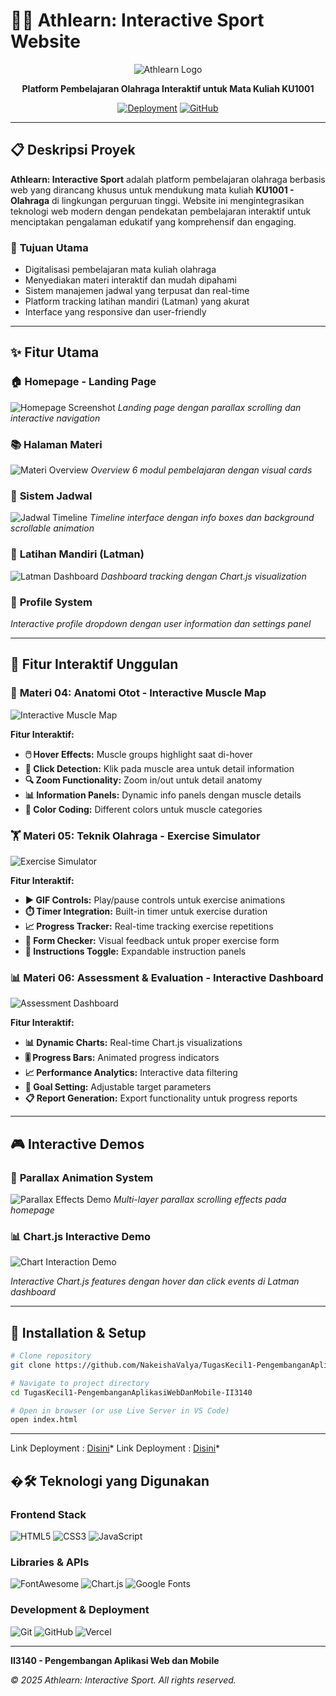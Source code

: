# 🏃‍♂️ Athlearn: Interactive Sport Website

<div align="center">

![Athlearn Logo](assets/images/logo.png)

**Platform Pembelajaran Olahraga Interaktif untuk Mata Kuliah KU1001**

[![Deployment](https://img.shields.io/badge/Deployed%20on-Vercel-000000?style=for-the-badge&logo=vercel)](https://tugas-kecil1-pengembangan-aplikasi.vercel.app/)
[![GitHub](https://img.shields.io/badge/GitHub-Repository-181717?style=for-the-badge&logo=github)](https://github.com/NakeishaValya/TugasKecil1-PengembanganAplikasiWebDanMobile-II3140)

</div>

---

## 📋 **Deskripsi Proyek**

**Athlearn: Interactive Sport** adalah platform pembelajaran olahraga berbasis web yang dirancang khusus untuk mendukung mata kuliah **KU1001 - Olahraga** di lingkungan perguruan tinggi. Website ini mengintegrasikan teknologi web modern dengan pendekatan pembelajaran interaktif untuk menciptakan pengalaman edukatif yang komprehensif dan engaging.

### 🎯 **Tujuan Utama**
- Digitalisasi pembelajaran mata kuliah olahraga
- Menyediakan materi interaktif dan mudah dipahami
- Sistem manajemen jadwal yang terpusat dan real-time
- Platform tracking latihan mandiri (Latman) yang akurat
- Interface yang responsive dan user-friendly

---

## ✨ **Fitur Utama**

### 🏠 **Homepage - Landing Page**
![Homepage Screenshot](docs/screenshots/homepage.png)
*Landing page dengan parallax scrolling dan interactive navigation*

### 📚 **Halaman Materi**
![Materi Overview](docs/screenshots/materi-overview.png)
*Overview 6 modul pembelajaran dengan visual cards*

### 📅 **Sistem Jadwal**
![Jadwal Timeline](docs/screenshots/jadwal-timeline.gif)
*Timeline interface dengan info boxes dan background scrollable animation*

### 🏃 **Latihan Mandiri (Latman)**
![Latman Dashboard](docs/screenshots/latman-dashboard.png)
*Dashboard tracking dengan Chart.js visualization*

### 👤 **Profile System**
*Interactive profile dropdown dengan user information dan settings panel*

---

## 🎯 **Fitur Interaktif Unggulan**

### 📖 **Materi 04: Anatomi Otot - Interactive Muscle Map**
![Interactive Muscle Map](docs/screenshots/materi04-muscle-map.png)

**Fitur Interaktif:**
- **🖱️ Hover Effects:** Muscle groups highlight saat di-hover
- **📍 Click Detection:** Klik pada muscle area untuk detail information
- **🔍 Zoom Functionality:** Zoom in/out untuk detail anatomy
- **📊 Information Panels:** Dynamic info panels dengan muscle details
- **🎨 Color Coding:** Different colors untuk muscle categories

### 🏋️ **Materi 05: Teknik Olahraga - Exercise Simulator**
![Exercise Simulator](docs/screenshots/materi05-simulator.png)

**Fitur Interaktif:**
- **▶️ GIF Controls:** Play/pause controls untuk exercise animations
- **⏱️ Timer Integration:** Built-in timer untuk exercise duration
- **📈 Progress Tracker:** Real-time tracking exercise repetitions
- **🎯 Form Checker:** Visual feedback untuk proper exercise form
- **📝 Instructions Toggle:** Expandable instruction panels

### 📊 **Materi 06: Assessment & Evaluation - Interactive Dashboard**
![Assessment Dashboard](docs/screenshots/materi06-dashboard.png)

**Fitur Interaktif:**
- **📊 Dynamic Charts:** Real-time Chart.js visualizations
- **🎚️ Progress Bars:** Animated progress indicators
- **📈 Performance Analytics:** Interactive data filtering
- **🎯 Goal Setting:** Adjustable target parameters
- **📋 Report Generation:** Export functionality untuk progress reports

---


## 🎮 **Interactive Demos**

### 🎨 **Parallax Animation System**
![Parallax Effects Demo](docs/screenshots/parallax.effects.gif.gif)
*Multi-layer parallax scrolling effects pada homepage*

### 📊 **Chart.js Interactive Demo**
![Chart Interaction Demo](docs/screenshots/chart-interactions.gif)

*Interactive Chart.js features dengan hover dan click events di Latman dashboard*


---

## 🚀 **Installation & Setup**

```bash
# Clone repository
git clone https://github.com/NakeishaValya/TugasKecil1-PengembanganAplikasiWebDanMobile-II3140.git

# Navigate to project directory
cd TugasKecil1-PengembanganAplikasiWebDanMobile-II3140

# Open in browser (or use Live Server in VS Code)
open index.html
```
---

Link Deployment : [Disini](https://tugas-kecil1-pengembangan-aplikasi.vercel.app/)*
Link Deployment : [Disini](https://tugas-kecil1-pengembangan-aplikasi.vercel.app/)*

## �🛠️ **Teknologi yang Digunakan**
### **Frontend Stack**
![HTML5](https://img.shields.io/badge/HTML5-E34F26?style=for-the-badge&logo=html5&logoColor=white)
![CSS3](https://img.shields.io/badge/CSS3-1572B6?style=for-the-badge&logo=css3&logoColor=white)
![JavaScript](https://img.shields.io/badge/JavaScript-F7DF1E?style=for-the-badge&logo=javascript&logoColor=black)

### **Libraries & APIs**
![FontAwesome](https://img.shields.io/badge/Font%20Awesome-339AF0?style=for-the-badge&logo=fontawesome&logoColor=white)
![Chart.js](https://img.shields.io/badge/Chart.js-FF6384?style=for-the-badge&logo=chartdotjs&logoColor=white)
![Google Fonts](https://img.shields.io/badge/Google%20Fonts-4285F4?style=for-the-badge&logo=googlefonts&logoColor=white)

### **Development & Deployment**
![Git](https://img.shields.io/badge/Git-F05032?style=for-the-badge&logo=git&logoColor=white)
![GitHub](https://img.shields.io/badge/GitHub-181717?style=for-the-badge&logo=github&logoColor=white)
![Vercel](https://img.shields.io/badge/Vercel-000000?style=for-the-badge&logo=vercel&logoColor=white)

---

**II3140 - Pengembangan Aplikasi Web dan Mobile**

*© 2025 Athlearn: Interactive Sport. All rights reserved.*
